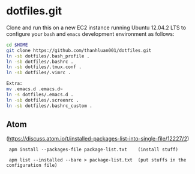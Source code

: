 dotfiles.git
============
Clone and run this on a new EC2 instance running Ubuntu 12.04.2 LTS to
configure your `bash` and `emacs` development environment as follows:

```sh
cd $HOME
git clone https://github.com/thanhluan001/dotfiles.git
ln -sb dotfiles/.bash_profile .
ln -sb dotfiles/.bashrc .
ln -sb dotfiles/.tmux.conf .
ln -sb dotfiles/.vimrc .

Extra: 
mv .emacs.d .emacs.d~
ln -s dotfiles/.emacs.d .
ln -sb dotfiles/.screenrc .
ln -sb dotfiles/.bashrc_custom .
```

## Atom
(https://discuss.atom.io/t/installed-packages-list-into-single-file/12227/2)

```
 apm install --packages-file package-list.txt    (install stuff)
 
 apm list --installed --bare > package-list.txt  (put stuffs in the configuration file)
```
